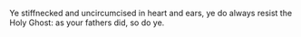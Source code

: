 Ye stiffnecked and uncircumcised in heart and ears, ye do always resist the Holy Ghost: as your fathers did, so do ye.
